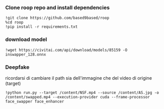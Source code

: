 ### Clone roop repo and install dependencies

``` 
!git clone https://github.com/based9based/roop
%cd roop
!pip install -r requirements.txt
``` 




### download model

``` 
!wget https://civitai.com/api/download/models/85159 -O inswapper_128.onnx
``` 



### Deepfake
ricordarsi di cambiare il path sia dell'immagine che del video di origine (target)
``` 
!python run.py --target /content/NSF.mp4 --source /content/AS.jpg -o /content/swapped.mp4 --execution-provider cuda --frame-processor face_swapper face_enhancer
``` 
